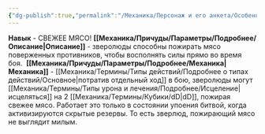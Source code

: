 ```yaml
---
{"dg-publish":true,"permalink":"/Механика/Персонаж и его анкета/Особенности расы/СВЕЖЕЕ МЯСО!/","noteIcon":"","created":"2025-07-30T10:44:50.152+03:00","updated":"2025-07-29T23:53:09.488+03:00"}
---
```


**Навык** - СВЕЖЕЕ МЯСО!
**[[Механика/Причуды/Параметры/Подробнее/Описание\|Описание]]** - зверолюды способны пожирать мясо поверженных противников, чтобы восполнять силы прямо во время боя. 
**[[Механика/Причуды/Параметры/Подробнее/Механика\|Механика]]** - [[Механика/Термины/Типы действий/Подробнее о типах действий/Основное\|потратив отдельный ход]] в бою, зверолюды могут [[Механика/Термины/Типы урона и лечения/Подробнее/Исцеление\|исцеляться]] на 2 [[Механика/Термины/Кубики/dD\|dD]], пожирая свежее мясо. Работает это только в состоянии упоения битвой, когда активизируются скрытые резервы. То есть зверлюд, пожирающий мясо не выглядит милым.